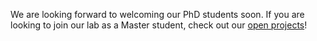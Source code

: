 We are looking forward to welcoming our PhD students soon. If you are looking to join our lab as a Master student, check out our [open projects](../jobs/)!
